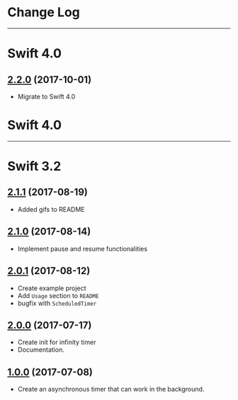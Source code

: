 
# Change Log

---

# Swift 4.0

## [2.2.0](https://github.com/Decybel07/L10n-swift/tree/2.1.1) (2017-10-01)
* Migrate to Swift 4.0

# Swift 4.0

---

# Swift 3.2

## [2.1.1](https://github.com/Decybel07/L10n-swift/tree/2.1.1) (2017-08-19)
* Added gifs to README

## [2.1.0](https://github.com/Decybel07/L10n-swift/tree/2.1.0) (2017-08-14)
* Implement pause and resume functionalities

## [2.0.1](https://github.com/Decybel07/L10n-swift/tree/2.0.1) (2017-08-12)
* Create example project
* Add `Usage` section to `README`
* bugfix with `ScheduledTimer`

## [2.0.0](https://github.com/Decybel07/L10n-swift/tree/2.0.0) (2017-07-17)
* Create init for infinity timer
* Documentation.

## [1.0.0](https://github.com/Decybel07/L10n-swift/tree/1.0.0) (2017-07-08)
* Create an asynchronous timer that can work in the background.
